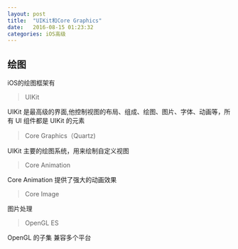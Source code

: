 ```yaml
---
layout: post
title:  "UIKit和Core Graphics"
date:   2016-08-15 01:23:32
categories: iOS高级
---
```


##  绘图

iOS的绘图框架有

> UIKit

UIKit 是最高级的界面,他控制视图的布局、组成、绘图、图片、字体、动画等，所有 UI 组件都是 UIKit 的元素

> Core Graphics（Quartz)

UIKit 主要的绘图系统，用来绘制自定义视图

> Core Animation

Core Animation 提供了强大的动画效果

> Core Image

图片处理

> OpenGL ES

OpenGL 的子集  兼容多个平台







